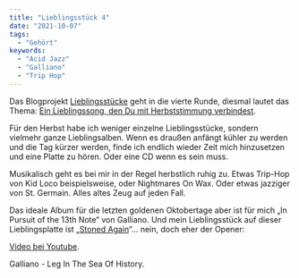 ```yaml
---
title: "Lieblingsstück 4"
date: "2021-10-07"
tags:
  - "Gehört"
keywords:
  - "Acid Jazz"
  - "Galliano"
  - "Trip Hop"
---
```


Das Blogprojekt [Lieblingsstücke](https://abraxandria.de/post/2021/08/03/blogger-projekt-lieblingsstuecke-zeigt-eure-lieblingssongs/) geht in die vierte Runde, diesmal lautet das Thema: [Ein Lieblingssong, den Du mit Herbststimmung verbindest](https://abraxandria.de/post/2021/10/01/lieblingsstuecke-no-04-herbstsong/).

Für den Herbst habe ich weniger einzelne Lieblingsstücke, sondern vielmehr ganze Lieblingsalben. Wenn es draußen anfängt kühler zu werden und die Tag kürzer werden, finde ich endlich wieder Zeit mich hinzusetzen und eine Platte zu hören. Oder eine CD wenn es sein muss.

Musikalisch geht es bei mir in der Regel herbstlich ruhig zu. Etwas Trip-Hop von Kid Loco beispielsweise, oder Nightmares On Wax. Oder etwas jazziger von St. Germain. Alles altes Zeug auf jeden Fall.

Das ideale Album für die letzten goldenen Oktobertage aber ist für mich „In Pursuit of the 13th Note“ von Galliano. Und mein Lieblingsstück auf dieser Lieblingsplatte ist „[Stoned Again](https://youtu.be/2fC30CSF35Q)“… nein, doch eher der Opener:

<a href="https://www.youtube.com/watch?v=28pov9idREg">Video bei Youtube</a>.

Galliano - Leg In The Sea Of History.
